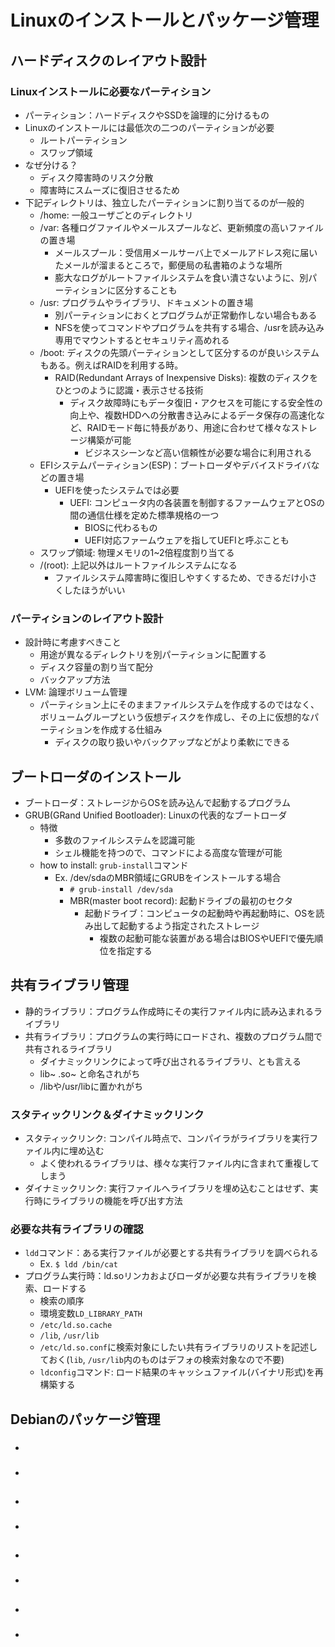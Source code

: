 # Linuxのインストールとパッケージ管理

## ハードディスクのレイアウト設計
### Linuxインストールに必要なパーティション
- パーティション：ハードディスクやSSDを論理的に分けるもの
- Linuxのインストールには最低次の二つのパーティションが必要
    - ルートパーティション
    - スワップ領域
- なぜ分ける？
    - ディスク障害時のリスク分散
    - 障害時にスムーズに復旧させるため
- 下記ディレクトリは、独立したパーティションに割り当てるのが一般的
    - /home: 一般ユーザごとのディレクトリ
    - /var: 各種ログファイルやメールスプールなど、更新頻度の高いファイルの置き場
        - メールスプール：受信用メールサーバ上でメールアドレス宛に届いたメールが溜まるところで，郵便局の私書箱のような場所
        - 膨大なログがルートファイルシステムを食い潰さないように、別パーティションに区分することも
    - /usr: プログラムやライブラリ、ドキュメントの置き場
        - 別パーティションにおくとプログラムが正常動作しない場合もある
        - NFSを使ってコマンドやプログラムを共有する場合、/usrを読み込み専用でマウントするとセキュリティ高めれる
    - /boot: ディスクの先頭パーティションとして区分するのが良いシステムもある。例えばRAIDを利用する時。
        - RAID(Redundant Arrays of Inexpensive Disks): 複数のディスクをひとつのように認識・表示させる技術
            - ディスク故障時にもデータ復旧・アクセスを可能にする安全性の向上や、複数HDDへの分散書き込みによるデータ保存の高速化など、RAIDモード毎に特長があり、用途に合わせて様々なストレージ構築が可能
                - ビジネスシーンなど高い信頼性が必要な場合に利用される
    - EFIシステムパーティション(ESP)：ブートローダやデバイスドライバなどの置き場
        - UEFIを使ったシステムでは必要
            - UEFI: コンピュータ内の各装置を制御するファームウェアとOSの間の通信仕様を定めた標準規格の一つ
                - BIOSに代わるもの
                - UEFI対応ファームウェアを指してUEFIと呼ぶことも
    - スワップ領域: 物理メモリの1~2倍程度割り当てる
    - /(root): 上記以外はルートファイルシステムになる
        - ファイルシステム障害時に復旧しやすくするため、できるだけ小さくしたほうがいい

### パーティションのレイアウト設計
- 設計時に考慮すべきこと
    - 用途が異なるディレクトリを別パーティションに配置する
    - ディスク容量の割り当て配分
    - バックアップ方法
- LVM: 論理ボリューム管理
    - パーティション上にそのままファイルシステムを作成するのではなく、ボリュームグループという仮想ディスクを作成し、その上に仮想的なパーティションを作成する仕組み
        - ディスクの取り扱いやバックアップなどがより柔軟にできる

## ブートローダのインストール
- ブートローダ：ストレージからOSを読み込んで起動するプログラム
- GRUB(GRand Unified Bootloader): Linuxの代表的なブートローダ
    - 特徴
        - 多数のファイルシステムを認識可能
        - シェル機能を持つので、コマンドによる高度な管理が可能
    - how to install: `grub-install`コマンド
        - Ex. /dev/sdaのMBR領域にGRUBをインストールする場合
            - `# grub-install /dev/sda`
            - MBR(master boot record): 起動ドライブの最初のセクタ
                - 起動ドライブ：コンピュータの起動時や再起動時に、OSを読み出して起動するよう指定されたストレージ
                    - 複数の起動可能な装置がある場合はBIOSやUEFIで優先順位を指定する

## 共有ライブラリ管理
- 静的ライブラリ：プログラム作成時にその実行ファイル内に読み込まれるライブラリ
- 共有ライブラリ：プログラムの実行時にロードされ、複数のプログラム間で共有されるライブラリ
    - ダイナミックリンクによって呼び出されるライブラリ、とも言える
    - lib~ .so~ と命名されがち
    - /libや/usr/libに置かれがち

### スタティックリンク＆ダイナミックリンク
- スタティックリンク: コンパイル時点で、コンパイラがライブラリを実行ファイル内に埋め込む
    - よく使われるライブラリは、様々な実行ファイル内に含まれて重複してしまう
- ダイナミックリンク: 実行ファイルへライブラリを埋め込むことはせず、実行時にライブラリの機能を呼び出す方法

### 必要な共有ライブラリの確認
- `ldd`コマンド：ある実行ファイルが必要とする共有ライブラリを調べられる
    - Ex. `$ ldd /bin/cat`
- プログラム実行時：ld.soリンカおよびローダが必要な共有ライブラリを検索、ロードする
    - 検索の順序
    - 環境変数`LD_LIBRARY_PATH`
    - `/etc/ld.so.cache`
    - `/lib`, `/usr/lib`
    - `/etc/ld.so.conf`に検索対象にしたい共有ライブラリのリストを記述しておく(`lib`, `/usr/lib`内のものはデフォの検索対象なので不要)
    - `ldconfig`コマンド: ロード結果のキャッシュファイル(バイナリ形式)を再構築する

## Debianのパッケージ管理
### 
- 

### 
- 


## 
### 
- 

### 
- 


## 
### 
- 

### 
- 


## 
### 
- 

### 
- 

